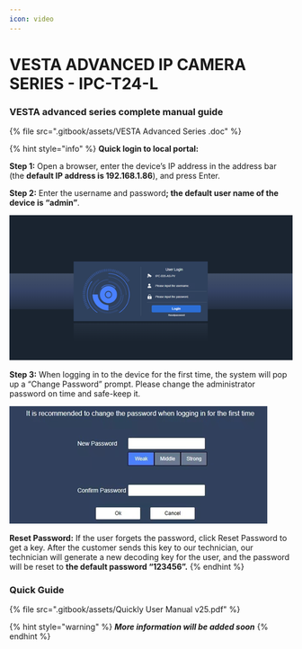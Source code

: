```yaml
---
icon: video
---
```


# VESTA ADVANCED IP CAMERA SERIES - IPC-T24-L

### VESTA advanced series complete manual guide&#x20;

{% file src=".gitbook/assets/VESTA Advanced Series .doc" %}

{% hint style="info" %}
**Quick login to local portal:**&#x20;



**Step 1:** Open a browser, enter the device’s IP address in the address bar (the **default IP address is 192.168.1.86**), and press Enter.

**Step 2:** Enter the username and passwor&#x64;**; the default user name of the device is “admin”**.

![](<.gitbook/assets/image (216).png>)

**Step 3:** When logging in to the device for the first time, the system will pop up a “Change Password” prompt. Please change the administrator password on time and safe-keep it.

![](<.gitbook/assets/image (217).png>)



**Reset Password:** If the user forgets the password, click Reset Password to get a key. After the customer sends this key to our technician, our technician will generate a new decoding key for the user, and the password will be reset to **the default password “123456”.**
{% endhint %}





### Quick Guide

{% file src=".gitbook/assets/Quickly User Manual v25.pdf" %}

{% hint style="warning" %}
_**More information will be added soon**_
{% endhint %}

